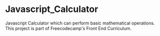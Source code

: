 # Javascript_Calculator

Javascript Calculator which can perform basic mathematical operations. This project is part of Freecodecamp's Front End Curriculum.
